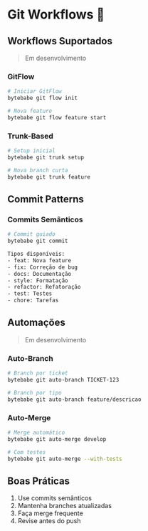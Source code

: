 # Git Workflows 🔄



## Workflows Suportados

> Em desenvolvimento

### GitFlow
```bash
# Iniciar GitFlow
bytebabe git flow init

# Nova feature
bytebabe git flow feature start
```

### Trunk-Based
```bash
# Setup inicial
bytebabe git trunk setup

# Nova branch curta
bytebabe git trunk feature
```

## Commit Patterns

### Commits Semânticos

```bash
# Commit guiado
bytebabe git commit

Tipos disponíveis:
- feat: Nova feature
- fix: Correção de bug
- docs: Documentação
- style: Formatação
- refactor: Refatoração
- test: Testes
- chore: Tarefas
```

## Automações

> Em desenvolvimento


### Auto-Branch
```bash
# Branch por ticket
bytebabe git auto-branch TICKET-123

# Branch por tipo
bytebabe git auto-branch feature/descricao
```

### Auto-Merge
```bash
# Merge automático
bytebabe git auto-merge develop

# Com testes
bytebabe git auto-merge --with-tests
```

## Boas Práticas

1. Use commits semânticos
2. Mantenha branches atualizadas
3. Faça merge frequente
4. Revise antes do push